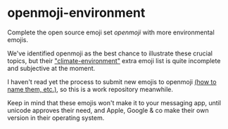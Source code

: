 # openmoji-environment


Complete the open source emoji set *openmoji* with more environmental emojis. 

We've identified openmoji as the best chance to illustrate these crucial topics, but their ["climate-environment"](https://openmoji.org/library/#group=extras-openmoji%2Fclimate-environment) extra emoji list is quite incomplete and subjective at the moment.



I haven't read yet the process to submit new emojis to openmoji [(how to name them, etc.)](https://github.com/hfg-gmuend/openmoji/blob/master/CONTRIBUTING.md), so this is a work repository meanwhile.

Keep in mind that these emojis won't make it to your messaging app, until unicode approves their need, and Apple, Google & co make their own version in their operating system.


